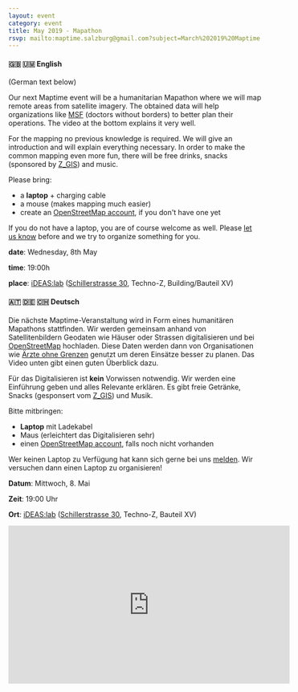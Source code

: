 ```yaml
---
layout: event
category: event
title: May 2019 - Mapathon
rsvp: mailto:maptime.salzburg@gmail.com?subject=March%202019%20Maptime
---
```



#### 🇬🇧 🇺🇲 English

(German text below)

Our next Maptime event will be a humanitarian Mapathon where we will map remote areas from satellite imagery. The obtained data will help organizations like [MSF](https://www.msf.org/) (doctors without borders) to better plan their operations. The video at the bottom explains it very well.

For the mapping no previous knowledge is required. We will give an introduction and will explain everything necessary. In order to make the common mapping even more fun, there will be free drinks, snacks (sponsored by [Z_GIS](https://www.zgis.at)) and music.

Please bring:

- a **laptop** + charging cable
- a mouse (makes mapping much easier)
- create an [OpenStreetMap account](https://www.openstreetmap.org/user/new), if you don't have one yet

If you do not have a laptop, you are of course welcome as well. Please [let us know](mailto:maptime.salzburg@gmail.com?subject=March%202019%20Maptime) before and we try to organize something for you.

**date**: Wednesday, 8th May

**time**: 19:00h

**place**: [iDEAS:lab](https://ideaslab.sbg.ac.at/) ([Schillerstrasse 30](https://www.openstreetmap.org/node/4787833494), Techno-Z, Building/Bauteil XV)


#### 🇦🇹 🇩🇪 🇨🇭 Deutsch

Die nächste Maptime-Veranstaltung wird in Form eines humanitären Mapathons stattfinden. Wir werden gemeinsam anhand von  Satellitenbildern Geodaten wie Häuser oder Strassen digitalisieren und bei [OpenStreetMap](www.openstreetmap.org) hochladen. Diese Daten werden dann von Organisationen wie [Ärzte ohne Grenzen](https://www.aerzte-ohne-grenzen.at/) genutzt um deren Einsätze besser zu planen. Das Video unten gibt einen  guten Überblick dazu.

Für das Digitalisieren ist **kein** Vorwissen notwendig. Wir werden eine Einführung geben und alles Relevante erklären. Es gibt freie Getränke, Snacks (gesponsert vom [Z_GIS](https://www.zgis.at)) und Musik.

Bitte mitbringen:

- **Laptop** mit Ladekabel
- Maus (erleichtert das Digitalisieren sehr)
- einen [OpenStreetMap account](https://www.openstreetmap.org/user/new), falls noch nicht vorhanden

Wer keinen Laptop zu Verfügung hat kann sich gerne bei uns [melden](mailto:maptime.salzburg@gmail.com?subject=March%202019%20Maptime). Wir versuchen dann einen Laptop zu organisieren!

**Datum**: Mittwoch, 8. Mai

**Zeit**: 19:00 Uhr

**Ort**: [iDEAS:lab](https://ideaslab.sbg.ac.at/) ([Schillerstrasse 30](https://www.openstreetmap.org/node/4787833494), Techno-Z, Bauteil XV)

<iframe width="560" height="315" src="https://www.youtube.com/embed/pAcsCmvG2hs" frameborder="0" allow="accelerometer; autoplay; encrypted-media; gyroscope; picture-in-picture" allowfullscreen></iframe>
